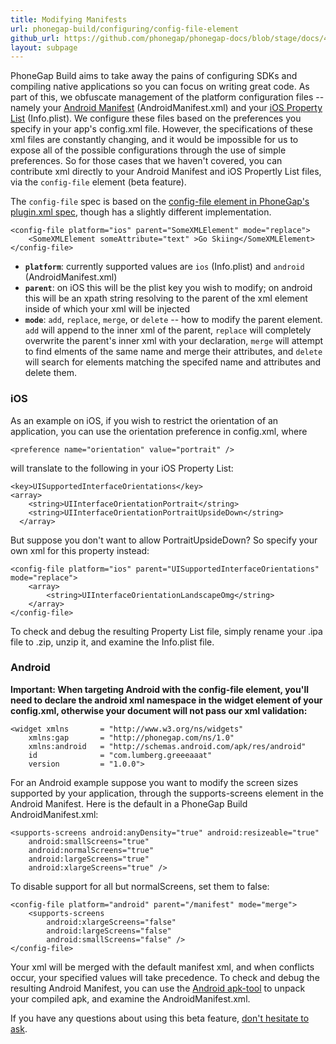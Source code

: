 ```yaml
---
title: Modifying Manifests
url: phonegap-build/configuring/config-file-element
github_url: https://github.com/phonegap/phonegap-docs/blob/stage/docs/4-phonegap-build/2-configuring/config-file-element.html.md
layout: subpage
---
```


PhoneGap Build aims to take away the pains of configuring SDKs and compiling native applications so you can focus on writing great code. As part of this, we obfuscate management of the platform configuration files -- namely your [Android Manifest](http://developer.android.com/guide/topics/manifest/manifest-intro.html) (AndroidManifest.xml) and your [iOS Property List](https://developer.apple.com/library/iOS/documentation/General/Reference/InfoPlistKeyReference/Articles/AboutInformationPropertyListFiles.html) (Info.plist). We configure these files based on the preferences you specify in your app's config.xml file. However, the specifications of these xml files are constantly changing, and it would be impossible for us to expose all of the possible configurations through the use of simple preferences. So for those cases that we haven't covered, you can contribute xml directly to your Android Manifest and iOS Propertly List files, via the `config-file` element (beta feature).


The `config-file` spec is based on the [config-file element in PhoneGap's plugin.xml spec](http://docs.phonegap.com/en/3.3.0/plugin_ref_spec.md.html#Plugin%20Specification_config_file_element), though has a slightly different implementation. 

    <config-file platform="ios" parent="SomeXMLElement" mode="replace">
        <SomeXMLElement someAttribute="text" >Go Skiing</SomeXMLElement>
    </config-file>


* **`platform`**: currently supported values are `ios` (Info.plist) and `android` (AndroidManifest.xml)
* **`parent`**: on iOS this will be the plist key you wish to modify; on android this will be an xpath string resolving to the parent of the xml element inside of which your xml will be injected
* **`mode`**: `add`, `replace`, `merge`, or `delete` -- how to modify the parent element. `add` will append to the inner xml of the parent, `replace` will completely overwrite the parent's inner xml with your declaration, `merge` will attempt to find elments of the same name and merge their attributes, and `delete` will search for elements matching the specifed name and attributes and delete them.

### iOS

As an example on iOS, if you wish to restrict the orientation of an application, you can use the orientation preference in config.xml, where

    <preference name="orientation" value="portrait" />

will translate to the following in your iOS Property List:

    <key>UISupportedInterfaceOrientations</key>
    <array>
        <string>UIInterfaceOrientationPortrait</string>
        <string>UIInterfaceOrientationPortraitUpsideDown</string>
      </array>

But suppose you don't want to allow PortraitUpsideDown? So specify your own xml for this property instead:

    <config-file platform="ios" parent="UISupportedInterfaceOrientations" mode="replace">
        <array>
            <string>UIInterfaceOrientationLandscapeOmg</string>
        </array>
    </config-file>

To check and debug the resulting Property List file, simply rename your .ipa file to .zip, unzip it, and examine the Info.plist file.


### Android

**Important: When targeting Android with the config-file element, you'll need to declare the android xml namespace in the widget element of your config.xml, otherwise your document will not pass our xml validation:**

    <widget xmlns       = "http://www.w3.org/ns/widgets"
        xmlns:gap       = "http://phonegap.com/ns/1.0"
        xmlns:android   = "http://schemas.android.com/apk/res/android"
        id              = "com.lumberg.greeeaaat"
        version         = "1.0.0">

For an Android example suppose you want to modify the screen sizes supported by your application, through the supports-screens element in the Android Manifest. Here is the default in a PhoneGap Build AndroidManifest.xml:

    <supports-screens android:anyDensity="true" android:resizeable="true" 
        android:smallScreens="true" 
        android:normalScreens="true" 
        android:largeScreens="true" 
        android:xlargeScreens="true" />

To disable support for all but normalScreens, set them to false:

    <config-file platform="android" parent="/manifest" mode="merge">
        <supports-screens 
            android:xlargeScreens="false" 
            android:largeScreens="false" 
            android:smallScreens="false" />
    </config-file>

Your xml will be merged with the default manifest xml, and when conflicts occur, your specified values will take precedence. To check and debug the resulting Android Manifest, you can use the [Android apk-tool](https://code.google.com/p/android-apktool/) to unpack your compiled apk, and examine the AndroidManifest.xml.


If you have any questions about using this beta feature, [don't hesitate to ask](http://community.phonegap.com/nitobi).
